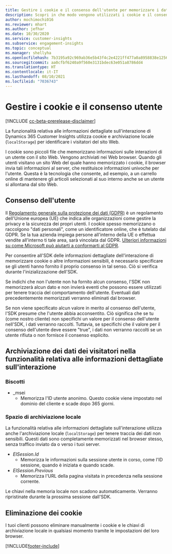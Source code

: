 ```yaml
---
title: Gestire i cookie e il consenso dell'utente per memorizzare i dati dell'utente
description: Scopri in che modo vengono utilizzati i cookie e il consenso dell'utente per identificare i visitatori del sito Web.
author: mochimochi016
ms.reviewer: mhart
ms.author: jefhar
ms.date: 10/30/2020
ms.service: customer-insights
ms.subservice: engagement-insights
ms.topic: conceptual
ms.manager: shellyha
ms.openlocfilehash: 7b3195a92c969ab36e5b43f4c2e4221ff477a0a8958838e1256528f58fe13dce
ms.sourcegitcommit: aa0cfbf6240a9f560e3131bdec63e051a8786dd4
ms.translationtype: HT
ms.contentlocale: it-IT
ms.lasthandoff: 08/10/2021
ms.locfileid: "7036743"
---
```

# <a name="manage-cookies-and-user-consent"></a>Gestire i cookie e il consenso utente

[!INCLUDE [cc-beta-prerelease-disclaimer](includes/cc-beta-prerelease-disclaimer.md)]

La funzionalità relativa alle informazioni dettagliate sull'interazione di Dynamics 365 Customer Insights utilizza cookie e archiviazione locale (`localStorage`) per identificare i visitatori del sito Web.

I cookie sono piccoli file che memorizzano informazioni sulle interazioni di un utente con il sito Web. Vengono archiviati nei Web browser. Quando gli utenti visitano un sito Web del quale hanno memorizzato i cookie, il browser invia tali informazioni al server, che restituisce informazioni univoche per l'utente. Questa è la tecnologia che consente, ad esempio, a un carrello online di mantenere gli articoli selezionati al suo interno anche se un utente si allontana dal sito Web.

## <a name="user-consent"></a>Consenso dell'utente

Il [Regolamento generale sulla protezione dei dati (GDPR)](/dynamics365/get-started/gdpr/) è un regolamento dell'Unione europea (UE) che indica alle organizzazioni come gestire la privacy e la sicurezza dei propri utenti. I cookie spesso memorizzano o raccolgono "dati personali", come un identificatore online, che è tutelato dal GDPR. Se la tua azienda impiega persone all'interno della UE o effettua vendite all'interno ti tale area, sarà vincolata dal GDPR. [Ulteriori informazioni su come Microsoft può aiutarti a conformarti al GDPR](https://www.microsoft.com/trust-center/privacy/gdpr-faqs).

Per consentire all'SDK delle informazioni dettagliate dell'interazione di memorizzare cookie o altre informazioni sensibili, è necessario specificare se gli utenti hanno fornito il proprio consenso in tal senso. Ciò si verifica durante l'inizializzazione dell'SDK.

Se indichi che non l'utente non ha fornito alcun consenso, l'SDK non memorizzerà alcun dato e non invierà eventi che possono essere utilizzati per tenere traccia del comportamento dell'utente. Eventuali dati precedentemente memorizzati verranno eliminati dal browser.

Se non viene specificato alcun valore in merito al consenso dell'utente, l'SDK presume che l'utente abbia acconsentito. Ciò significa che se tu (come nostro cliente) non specifichi un valore per il consenso dell'utente nell'SDK, i dati verranno raccolti. Tuttavia, se specifichi che il valore per il consenso dell'utente deve essere "true", i dati non verranno raccolti se un utente rifiuta o non fornisce il consenso esplicito.

## <a name="visitor-data-storage-in-engagement-insights-capability"></a>Archiviazione dei dati dei visitatori nella funzionalità relativa alle informazioni dettagliate sull'interazione

### <a name="cookies"></a>Biscotti

- _msei
    - Memorizza l'ID utente anonimo. Questo cookie viene impostato nel dominio del cliente e scade dopo 365 giorni.

### <a name="local-storage"></a>Spazio di archiviazione locale

La funzionalità relativa alle informazioni dettagliate sull'interazione utilizza anche l'archiviazione locale (`localStorage`) per tenere traccia dei dati non sensibili. Questi dati sono completamente memorizzati nel browser stesso, senza traffico inviato da o verso i tuoi server.

- *EISession.Id* 
    - Memorizza le informazioni sulla sessione utente in corso, come l'ID sessione, quando è iniziata e quando scade.
- *EISession.Previous*
    - Memorizza l'URL della pagina visitata in precedenza nella sessione corrente.
    
Le chiavi nella memoria locale non scadono automaticamente. Verranno ripristinate durante la prossima sessione dall'SDK.

## <a name="deleting-cookies"></a>Eliminazione dei cookie

I tuoi clienti possono eliminare manualmente i cookie e le chiavi di archiviazione locale in qualsiasi momento tramite le impostazioni del loro browser.


[!INCLUDE[footer-include](../includes/footer-banner.md)]